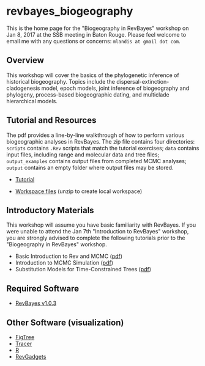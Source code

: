 # revbayes_biogeography

This is the home page for the "Biogeography in RevBayes" workshop on Jan 8, 2017 at the SSB meeting in Baton Rouge. Please feel welcome to email me with any questions or concerns: `mlandis at gmail dot com`.

## Overview

This workshop will cover the basics of the phylogenetic inference of historical biogeography. Topics include the dispersal-extinction-cladogenesis model, epoch models, joint inference of biogeography and phylogeny, process-based biogeographic dating, and multiclade hierarchical models.


## Tutorial and Resources

The pdf provides a line-by-line walkthrough of how to perform various biogeographic analyses in RevBayes.
The zip file contains four directories: `scripts` contains `.Rev` scripts that match the tutorial exercises; `data` contains input files, including range and molecular data and tree files; `output_examples` contains output files from completed MCMC analyses; `output` contains an empty folder where output files may be stored.

* [Tutorial](https://github.com/revbayes/revbayes_tutorial/raw/master/tutorial_TeX/RB_Biogeography_Tutorial/RB_Biogeography_Tutorial.pdf)

* [Workspace files](https://github.com/revbayes/revbayes_tutorial/raw/master/RB_Biogeography_Tutorial/RB_Biogeography_Tutorial_workspace.zip) (unzip to create local workspace)



## Introductory Materials

This workshop will assume you have basic familiarity with RevBayes. If you were unable to attend the Jan 7th "Introduction to RevBayes" workshop, you are strongly advised to complete the following tutorials prior to the "Biogeography in RevBayes" workshop.

* Basic Introduction to Rev and MCMC ([pdf](https://github.com/ssb2017/revbayes_intro/blob/master/tutorials/RB_Basics_Tutorial.pdf))
* Introduction to MCMC Simulation ([pdf](https://github.com/revbayes/revbayes_tutorial/blob/master/tutorial_TeX/RB_MCMC_Intro_Tutorial/RB_MCMC_Intro_Tutorial.pdf))
* Substitution Models for Time-Constrained Trees ([pdf](https://github.com/ssb2017/revbayes_intro/blob/master/tutorials/RB_CTMC_Tutorial.pdf))



## Required Software

* [RevBayes v1.0.3](https://github.com/revbayes/revbayes/releases/tag/v1.0.3-release)


## Other Software (visualization)

* [FigTree](http://tree.bio.ed.ac.uk/software/figtree/)
* [Tracer](http://tree.bio.ed.ac.uk/software/tracer/)
* [R](https://cran.r-project.org/)
* [RevGadgets](https://github.com/revbayes/RevGadgets)


